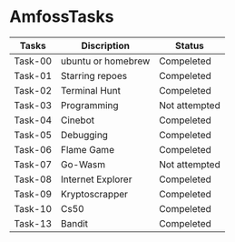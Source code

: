 # AmfossTasks
| Tasks         | Discription                 | Status        |
| ------------- | ----------------------      |------------------|
| Task-00       | ubuntu or homebrew |Compeleted|
| Task-01       | Starring repoes     |Compeleted|
| Task-02       | Terminal Hunt      |Compeleted|
| Task-03       | Programming        |Not attempted|
| Task-04       | Cinebot            |Compeleted|
| Task-05       | Debugging          |Compeleted|
| Task-06       | Flame Game         |Compeleted|
| Task-07       | Go-Wasm            |Not attempted|
| Task-08       | Internet Explorer |Compeleted|
| Task-09       | Kryptoscrapper    |Compeleted|
|Task-10        | Cs50              |Compeleted|
| Task-13       | Bandit            |Compeleted|




